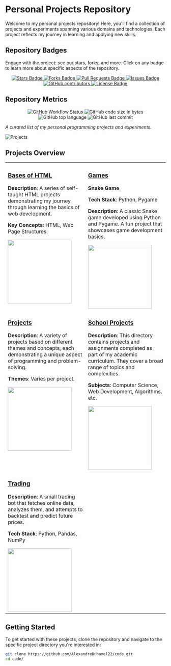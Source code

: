 # Personal Projects Repository

Welcome to my personal projects repository! Here, you'll find a collection of projects and experiments spanning various domains and technologies. Each project reflects my journey in learning and applying new skills.

## Repository Badges

Engage with the project: see our stars, forks, and more. Click on any badge to learn more about specific aspects of the repository.

<p align="center">
  <a href="https://github.com/AlexandreDuhamel22/Personal-Projects/stargazers">
    <img src="https://img.shields.io/github/stars/AlexandreDuhamel22/Personal-Projects" alt="Stars Badge"/>
  </a>
  <a href="https://github.com/AlexandreDuhamel22/Personal-Projects/network/members">
    <img src="https://img.shields.io/github/forks/AlexandreDuhamel22/Personal-Projects" alt="Forks Badge"/>
  </a>
  <a href="https://github.com/AlexandreDuhamel22/Personal-Projects/pulls">
    <img src="https://img.shields.io/github/issues-pr/AlexandreDuhamel22/Personal-Projects" alt="Pull Requests Badge"/>
  </a>
  <a href="https://github.com/AlexandreDuhamel22/Personal-Projects/issues">
    <img src="https://img.shields.io/github/issues/AlexandreDuhamel22/Personal-Projects" alt="Issues Badge"/>
  </a>
  <a href="https://github.com/AlexandreDuhamel22/Personal-Projects/graphs/contributors">
    <img src="https://img.shields.io/github/contributors/AlexandreDuhamel22/Personal-Projects?color=2b9348" alt="GitHub contributors"/>
  </a>
  <a href="https://github.com/AlexandreDuhamel22/Personal-Projects/blob/master/LICENSE">
    <img src="https://img.shields.io/github/license/AlexandreDuhamel22/Personal-Projects?color=2b9348" alt="License Badge"/>
  </a>
</p>

## Repository Metrics

<p align="center">
  <img src="https://img.shields.io/github/workflow/status/AlexandreDuhamel22/Personal-Projects/CI" alt="GitHub Workflow Status"/>
  <img src="https://img.shields.io/github/languages/code-size/AlexandreDuhamel22/Personal-Projects" alt="GitHub code size in bytes"/>
  <img src="https://img.shields.io/github/languages/top/AlexandreDuhamel22/Personal-Projects" alt="GitHub top language"/>
  <img src="https://img.shields.io/github/last-commit/AlexandreDuhamel22/Personal-Projects" alt="GitHub last commit"/>
</p>


<i>A curated list of my personal programming projects and experiments.</i>

![Projects](https://i.giphy.com/media/v1.Y2lkPTc5MGI3NjExeTAzZWFib2hudXR6anp1Zmp2ZnY2Zjc5Y3MyMnQ0dzNiNTdtZ200ayZlcD12MV9pbnRlcm5hbF9naWZfYnlfaWQmY3Q9Zw/GiXbMe92rt9NS/giphy.gif)

## Projects Overview

<table>
<tr>
    <td valign="top" width="50%">
        <h3><a href="Bases%20of%20HTML/">Bases of HTML</a></h3>
        <p><strong>Description</strong>: A series of self-taught HTML projects demonstrating my journey through learning the basics of web development.</p>
        <p><strong>Key Concepts</strong>: HTML, Web Page Structures.</p>
        <img src="https://media.giphy.com/media/XAxylRMCdpbEWUAvr8/giphy.gif" width="200">
    </td>
    <td valign="top" width="50%">
        <h3><a href="Games/">Games</a></h3>
        <p><strong>Snake Game</strong></p>
        <p><strong>Tech Stack</strong>: Python, Pygame</p>
        <p><strong>Description</strong>: A classic Snake game developed using Python and Pygame. A fun project that showcases game development basics.</p>
        <img src="https://media.giphy.com/media/l3q2K5jinAlChoCLS/giphy.gif" width="200">
    </td>
</tr>
<tr>
    <td valign="top" width="50%">
        <h3><a href="Projects/">Projects</a></h3>
        <p><strong>Description</strong>: A variety of projects based on different themes and concepts, each demonstrating a unique aspect of programming and problem-solving.</p>
        <p><strong>Themes</strong>: Varies per project.</p>
        <img src="https://media.giphy.com/media/QssGEmpkyEOhBCb7e1/giphy.gif" width="200">
    </td>
    <td valign="top" width="50%">
        <h3><a href="School%20Projects/">School Projects</a></h3>
        <p><strong>Description</strong>: This directory contains projects and assignments completed as part of my academic curriculum. They cover a broad range of topics and complexities.</p>
        <p><strong>Subjects</strong>: Computer Science, Web Development, Algorithms, etc.</p>
        <img src="https://media.giphy.com/media/zOvBKUUEERdNm/giphy.gif" width="200">
    </td>
</tr>
<tr>
    <td valign="top" width="50%">
        <h3><a href="Trading/">Trading</a></h3>
        <p><strong>Description</strong>: A small trading bot that fetches online data, analyzes them, and attempts to backtest and predict future prices.</p>
        <p><strong>Tech Stack</strong>: Python, Pandas, NumPy</p>
        <img src="https://media.giphy.com/media/iIqmM5tTjmpOB9mpbn/giphy.gif" width="200">
    </td>
    <td valign="top" width="50%">
        <!-- This cell is intentionally left blank to maintain the table format -->
    </td>
</tr>
</table>


## Getting Started

To get started with these projects, clone the repository and navigate to the specific project directory you're interested in:

```bash
git clone https://github.com/AlexandreDuhamel22/code.git
cd code/
```
